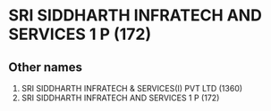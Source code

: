 # SRI SIDDHARTH INFRATECH AND SERVICES 1 P (172)

## Other names
1. SRI SIDDHARTH INFRATECH & SERVICES(I) PVT LTD (1360)
1. SRI SIDDHARTH INFRATECH AND SERVICES 1 P (172)


